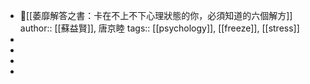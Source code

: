 - 📕[[萎靡解答之書：卡在不上不下心理狀態的你，必須知道的六個解方]]
  author:: [[蘇益賢]], 唐京睦
  tags:: [[psychology]], [[freeze]], [[stress]]
-
-
-
-